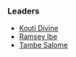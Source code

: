 ### Leaders
* [Kouti Divine](mailto:kouti.divine@owasp.org)
* [Ramsey Ibe](mailto:ramsey.ibe@owasp.org)
* [Tambe Salome](mailto:tambe.salome@owasp.org)
